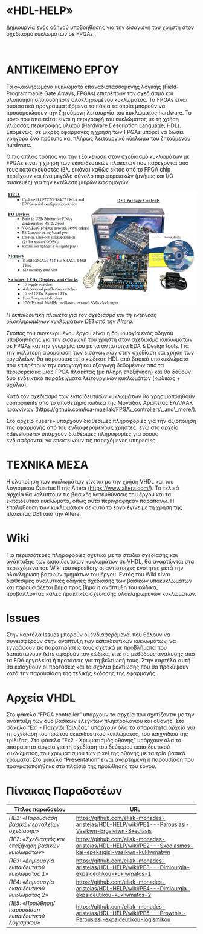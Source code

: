 «HDL-HELP»
==========

Δημιουργία ενός οδηγού υποβοήθησης για την εισαγωγή του χρήστη στον σχεδιασμό
κυκλωμάτων σε FPGAs.

 

ΑΝΤΙΚΕΙΜΕΝΟ ΕΡΓΟΥ
=================

Τα ολοκληρωμένα κυκλώματα επαναδιατασσόμενης λογικής (Field-Programmable Gate
Arrays, FPGAs) επιτρέπουν τον σχεδιασμό και υλοποίηση οποιουδήποτε ολοκληρωμένου
κυκλώματος. Τα FPGAs είναι ουσιαστικά προγραμματιζόμενα τσιπάκια τα οποία
μπορούν να προσομοιώσουν την ζητούμενη λειτουργία του κυκλώματος hardware. Το
μόνο που απαιτείται είναι η περιγραφή του κυκλώματος με τη χρήση γλώσσας
περιγραφής υλικού (Hardware Description Language, HDL). Επομένως, σε μικρές
εφαρμογές η χρήση των FPGAs μπορεί να δώσει γρήγορα ένα πρότυπο και πλήρως
λειτουργικό κύκλωμα του ζητούμενου hardware.

Ο πιο απλός τρόπος για την εξοικείωση στον σχεδιασμό κυκλωμάτων με FPGAs είναι η
χρήση των εκπαιδευτικών πλακετών που παρέχονται από τους κατασκευαστές (βλ.
εικόνα) καθώς εκτός από το FPGA chip περιέχουν και ένα μεγάλο σύνολο
περιφερειακών (μνήμες και Ι/Ο συσκευές) για την εκτέλεση μικρών εφαρμογών.

![](<readme_image.png>)

*Η εκπαιδευτική πλακέτα για τον σχεδιασμό και τη εκτέλεση ολοκληρωμένων
κυκλωμάτων DE1 από την Altera.*

Σκοπός του συγκεκριμένου έργου είναι η δημιουργία ενός οδηγού υποβοήθησης για
την εισαγωγή του χρήστη στον σχεδιασμό κυκλωμάτων σε FPGAs και την γνωριμία του
με τα αντίστοιχα EDA & Design tools. Για την καλύτερη αφομοίωση των εισαγωγικών
στην σχεδίαση και χρήση των εργαλείων, θα παρουσιαστεί ο κώδικας HDL από βασικά
υποκυκλώματα που επιτρέπουν την εισαγωγή και εξαγωγή δεδομένων από τα
περιφερειακά μιας FPGA πλακέτας (με πλήρη επεξήγηση) και θα δοθούν δύο
ενδεικτικά παραδείγματα λειτουργικών κυκλωμάτων (κώδικας + σχόλια).

Κατά τον σχεδιασμό των εκπαιδευτικών κυκλωμάτων θα χρησιμοποιηθούν components
από το αποθετήριο κώδικα της Μονάδας Αριστείας ΕΛΛ/ΛΑΚ Ιωαννίνων
(https://github.com/ioa-maellak/FPGA\_controllers\_and\_more/).

Στο αρχείο «users» υπάρχουν διαθέσιμες πληροφορίες για την αξιοποίηση της
εφαρμογής από του ενδιαφερόμενους χρήστες, ενώ στο αρχείο «developers» υπάρχουν
διαθέσιμες πληροφορίες για όσους ενδιαφέρονται να επεκτείνουν τις παρεχόμενες
υπηρεσίες.

ΤΕΧΝΙΚΑ ΜΕΣΑ
============

Η υλοποίηση των κυκλωμάτων γίνεται με την χρήση VHDL και του λογισμικού Quartus
II της Altera (https://www.altera.com/). Το τελικά αρχεία θα καλύπτουν τις
βασικές κατευθύνσεις του έργου και τα εκπαιδευτικά κυκλώματα, όπως αυτά
περιγράφηκαν παραπάνω. Η επαλήθευση των κυκλωμάτων σε αυτό το έργο έγινε με τη
χρήση της πλακέτας DE1 από την Altera.

Wiki
====

Για περισσότερες πληροφορίες σχετικά με τα στάδια σχεδίασης και ανάπτυξης των
εκπαιδευτικών κυκλωμάτων σε VHDL, θα αναρτώνται στα περιεχόμενα του Wiki του
repository οι αντίστοιχες ενότητες μετά την ολοκλήρωση βασικών τμημάτων του
έργου. Eντός του Wiki είναι διαθέσιμες αναλυτικές οδηγίες σχεδίασης των βασικών
υποκυκλωμάτων και παρουσιάζεται βήμα προς βήμα η ανάπτυξη του κώδικα,
προβάλλοντας καλές πρακτικές σχεδίασης ολοκληρωμένων κυκλωμάτων.

Issues
======

Στην καρτέλα Issues μπορούν οι ενδιαφερόμενοι που θέλουν να συνεισφέρουν στην
ανάπτυξη των εκπαιδευτικών κυκλωμάτων, να εγγράφουν τις παρατηρήσεις τους
σχετικά με προβλήματα που διαπιστώνουν (είτε αφορούν τον κώδικα, είτε τις
μεθόδους ανάλυσης από τα EDA εργαλεία) ή προτάσεις για τη βελτίωσή τους. Στην
καρτέλα αυτή θα εισαχθούν οι προτάσεις και τα σχόλια βελτίωσης που θα προκύψουν
κατά την παρουσίαση της τελικής έκδοσης της εφαρμογής.

Αρχεία VHDL
===========

Στο φάκελο “FPGA controller” υπάρχουν τα αρχεία που σχετίζονται με την ανάπτυξη
των δύο βασικών ελεγκτών πληκτρολογίου και οθόνης. Στο φάκελο “Ex1 - Παιχνίδι
Τρίλιζας” υπάρχουν όλα τα απαραίτητα αρχεία για τη σχεδίαση του πρώτου
εκπαιδευτικού κυκλώματος, του παιχνιδιού της τρίλιζας. Στο φάκελο “Ex2 -
Χρωματισμός οθόνης” υπάρχουν όλα τα απαραίτητα αρχεία για τη σχεδίαση του
δεύτερου εκπαιδευτικού κυκλώματος, του χρωματισμού των pixel της οθόνης με τα
τρία βασικά χρώματα. Στο φάκελο “Presentation” είναι αναρτημένη η παρουσίαση που
πραγματοποιήθηκε στα πλαίσια της προώθησης του έργου.

Πίνακας Παραδοτέων
==================

| **Τίτλος παραδοτέου**                                  | **URL**                                                                                                        |
|--------------------------------------------------------|----------------------------------------------------------------------------------------------------------------|
| *ΠΕ1: «Παρουσίαση βασικών εργαλείων σχεδίασης»*        | <https://github.com/ellak-monades-aristeias/HDL-HELP/wiki/PE1---Parousiasi-Vasikwn-Ergaleiwn-Sxediasis>        |
| *ΠΕ2: «Σχεδιασμός και επεξήγηση βασικών κυκλωμάτων»*   | <https://github.com/ellak-monades-aristeias/HDL-HELP/wiki/PE2---Sxediasmos-kai-epeksigisi-vasikwn-kuklwmatwn>  |
| *ΠΕ3: «Δημιουργία εκπαιδευτικού κυκλώματος 1»*         | <https://github.com/ellak-monades-aristeias/HDL-HELP/wiki/PE3---Dimiourgia-ekpaideutikou-kuklwmatos-1>         |
| *ΠΕ4: «Δημιουργία εκπαιδευτικού κυκλώματος 2»*         | <https://github.com/ellak-monades-aristeias/HDL-HELP/wiki/PE4---Dimiourgia-ekpaideutikou-kuklwmatos-2>         |
| *ΠΕ5: «Προώθηση/ παρουσίαση εκπαιδευτικού λογισμικού»* | <https://github.com/ellak-monades-aristeias/HDL-HELP/wiki/PE5---Prowthisi-Parousiasi-ekpaideutikou-logismikou> |
